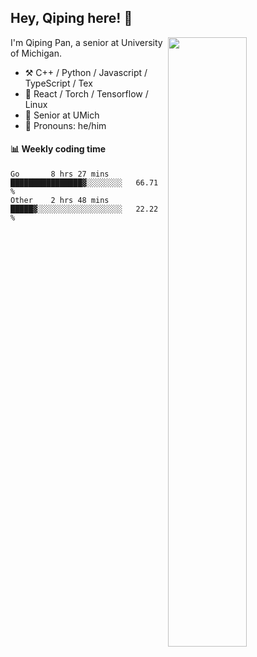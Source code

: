 

## Hey, Qiping here! :wave:

[<img align="right" width="50%" src="https://github-readme-stats.vercel.app/api?username=ppppqp&theme=dark&show_icons=true">](https://metrics.lecoq.io/ppppqp?template=classic)


I'm Qiping Pan, a senior at University of Michigan.

-   :hammer_and_pick: C++ / Python / Javascript / TypeScript / Tex
-   :pencil: React / Torch / Tensorflow / Linux 
-   :seedling: Senior at UMich
-   :man: Pronouns: he/him



#### :bar_chart: Weekly coding time

<!--START_SECTION:waka-->

```text
Go       8 hrs 27 mins   ████████████████▓░░░░░░░░   66.71 %
Other    2 hrs 48 mins   █████▓░░░░░░░░░░░░░░░░░░░   22.22 %
```

<!--END_SECTION:waka-->
